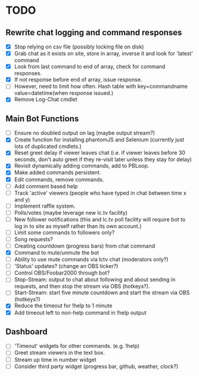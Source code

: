 # TODO

## Rewrite chat logging and command responses

- [x] Stop relying on csv file (possibly locking file on disk)
- [x] Grab chat as it exists on site, store in array, inverse it and look for 'latest' command
- [x] Look from last command to end of array, check for command responses.
- [x] If not response before end of array, issue response.
- [ ] However, need to limit how often. Hash table with key=commandname value=datetime(when response issued.)
- [x] Remove Log-Chat cmdlet

## Main Bot Functions

- [ ] Ensure no doubled output on lag (maybe output stream?)
- [x] Create function for installing phantomJS and Selenium (currently just lots of duplicated cmdlets.)
- [x] Reset greet delay if viewer leaves chat (i.e. if viewer leaves before 30 seconds, don't auto greet if they re-visit later unless they stay for delay)
- [x] Revisit dynamically adding commands, add to PBLoop.
- [x] Make added commands persistent.
- [x] Edit commands, remove commands.
- [ ] Add comment based help
- [ ] Track 'active' viewers (people who have typed in chat between time x and y)
- [ ] Implement raffle system.
- [ ] Polls/votes (maybe leverage new lc.tv facility)
- [ ] New follower notifications (this and lc.tv poll facility will require bot to log in to site as myself rather than its own account.)
- [ ] Limit some commands to followers only?
- [ ] Song requests?
- [ ] Creating countdown (progress bars) from chat command
- [x] Command to mute/unmute the bot
- [ ] Ability to use mute commands via lctv chat (moderators only?)
- [ ] 'Status' updates? (change an OBS ticker?)
- [ ] Control OBS/Foobar2000 through bot?
- [ ] Stop-Stream: output to chat about following and about sending in requests, and then stop the stream via OBS (hotkeys?).
- [ ] Start-Stream: start five minute countdown and start the stream via OBS (hotkeys?)
- [x] Reduce the timeout for !help to 1 minute
- [x] Add timeout left to non-help command in !help output

## Dashboard

- [ ] 'Timeout' widgets for other commands. (e.g. !help)
- [ ] Greet stream viewers in the text box.
- [ ] Stream up time in number widget
- [ ] Consider third party widget (progress bar, github, weather, clock?)
